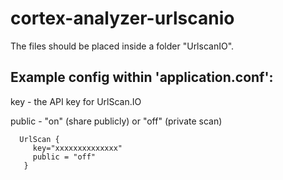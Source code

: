 # cortex-analyzer-urlscanio

The files should be placed inside a folder "UrlscanIO". 

## Example config within 'application.conf':

key - the API key for UrlScan.IO

public - "on" (share publicly) or "off" (private scan)

```
  UrlScan {
     key="xxxxxxxxxxxxxx"
     public = "off"
   }

```
